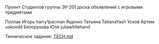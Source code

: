 Проект Студентов группы ЭУ-201
доска объявлений с игровыми предметами

Поллак Игорь harry1pacman
Ященко Татьяна TatianaYash
Усков Артем uskovdd
Белорукова Юля juliawhitehand


Техническое задание: [TECH.md](TECH.md)

